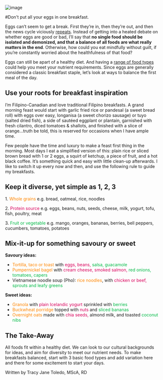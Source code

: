 ![image](https://tracyjanenutrition.com/wp-content/uploads/2019/03/foodiesfeed.com_proper-easter-breakfast-bread-with-quail-eggs.jpg)


#Don't put all your eggs in one breakfast. 


<p>Eggs can’t seem to get a break. First they’re in, then they’re out, and then the news cycle viciously <a href="https://jamanetwork.com/journals/jama/article-abstract/2728487" target="_blank" rel="noopener noreferrer">repeats</a>. Instead of getting into a heated debate on whether eggs are good or bad, I’ll say that <strong>no single food should be isolated and demonized, and that</strong> <strong>a balance of all foods are what really matters in the end</strong>. Otherwise, how could you eat mindfully without guilt, if you’re constantly worried about the healthfulness of that food?</p>
<p><span style="font-weight: 400;">Eggs can still be apart of a healthy diet. And having a <a href="https://tracyjanenutrition.com/canadas-food-guide-2019-whats-in-and-whats-out/" target="_blank" rel="noopener noreferrer">range of food types</a> could help you meet your nutrient requirements. Since eggs are generally considered a classic breakfast staple, let’s look at ways to balance the first meal of the day. </span></p>

<!-- wp:heading -->
<h2>Use your roots for breakfast inspiration</h2>
<!-- /wp:heading -->

<!-- wp:paragraph -->
<p>I’m Filipino-Canadian and love traditional Filipino breakfasts. A grand morning feast would start with garlic fried rice or pandesal (a sweet bread roll) with eggs over easy, longanisa (a sweet chorizo sausage) or tuyo (salted dried fish), a side of sautéed eggplant or plantain, garnished with fresh cilantro, diced tomatoes &amp; shallots, and finished with a slice of orange...truth be told, this is reserved for occasions when I have ample time.<br></p>
<!-- /wp:paragraph -->

<!-- wp:paragraph -->
<p>Few people have the time and luxury to make a feast first thing in the morning. Most days I eat a simplified version of this: plain rice or sliced brown bread with 1 or 2 eggs, a squirt of ketchup, a piece of fruit, and a hot black coffee. It’s something quick and easy with little clean-up afterwards. I like to switch it up every now and then, and use the following rule to guide my breakfasts.</p>
<!-- /wp:paragraph -->

<!-- wp:heading -->
<h2><strong>Keep it diverse, yet simple as 1, 2, 3</strong></h2>
<!-- /wp:heading -->

<!-- wp:paragraph -->
<p>1. <span style="color: #FF8500 ;">Whole grains</span> e.g. bread, oatmeal, rice, noodles</p>
<!-- /wp:paragraph -->

<!-- wp:paragraph -->
<p>2. <span style="color: #D9005B ;">Protein source</span> e.g. eggs, beans, nuts, seeds, cheese, milk, yogurt, tofu, fish, poultry, meat</p>
<!-- /wp:paragraph -->

<!-- wp:paragraph -->
<p>3. <span style="color: #00B945 ;">Fruit or vegetable</span> e.g. mango, oranges, bananas, berries, bell peppers, cucumbers, tomatoes, potatoes</p>
<!-- /wp:paragraph -->

<!-- wp:heading -->
<h2>Mix-it-up for something savoury or sweet</h2>
<!-- /wp:heading -->

<!-- wp:paragraph -->
<p><strong>Savoury ideas: </strong></p>
<!-- /wp:paragraph -->

<!-- wp:list -->
<ul><li><span style="color: #FF8500 ;">Tortilla, taco or toast</span> with <span style="color: #D9005B ;">eggs, beans,</span> <span style="color: #00B945 ;">salsa, guacamole</span></li><li> <span style="color: #FF8500 ;">Pumpernickel bagel</span> with <span style="color: #D9005B ;">cream cheese, smoked salmon,</span> <span style="color: #00B945 ;">red onions, tomatoes, capers</span></li><li>Vietnamese noodle soup (Pho): <span style="color: #FF8500 ;">rice noodles</span>, with <span style="color: #D9005B ;">chicken or beef,</span> <span style="color: #00B945 ;">sprouts and leafy greens</span></li></ul>
<!-- /wp:list -->

<!-- wp:paragraph -->
<p><strong>Sweet ideas: </strong></p>
<!-- /wp:paragraph -->

<!-- wp:list -->
<ul><li><span style="color: #FF8500 ;">Granola</span> with <span style="color: #D9005B ;">plain Icelandic yogurt</span> sprinkled with <span style="color: #00B945 ;">berries</span></li><li><span style="color: #FF8500 ;">Buckwheat porridge</span> topped with <span style="color: #D9005B ;">nuts</span> and <span style="color: #00B945 ;">sliced bananas</span></li><li><span style="color: #FF8500 ;">Overnight oats</span> made with <span style="color: #D9005B ;">chia seeds,</span> almond milk, and toasted <span style="color: #00B945 ;">coconut nibs</span></li></ul>
<!-- /wp:list -->

<!-- wp:heading -->
<h2><strong>The Take-Away</strong></h2>
<!-- /wp:heading -->

<!-- wp:paragraph -->
<p>All foods fit within a healthy diet. We can look to our cultural backgrounds for ideas, and aim for diversity to meet our nutrient needs. To make breakfasts balanced, start with 3 basic food types and add variation here and there for some excitement to start your days. </p>
<!-- /wp:paragraph -->

<!-- wp:paragraph -->
<p></p>
<!-- /wp:paragraph -->

<!-- wp:paragraph -->
<p>Written by Tracy Jane Toledo, MScA, RD</p>
<!-- /wp:paragraph -->